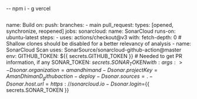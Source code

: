 -- npm i - g vercel

```

```


name: Build
on:
  push:
    branches:
      - main
  pull_request:
    types: [opened, synchronize, reopened]
jobs:
  sonarcloud:
    name: SonarCloud
    runs-on: ubuntu-latest
    steps:
      - uses: actions/checkout@v3
        with:
          fetch-depth: 0  # Shallow clones should be disabled for a better relevancy of analysis
      - name: SonarCloud Scan
        uses: SonarSource/sonarcloud-github-action@master
        env:
          GITHUB_TOKEN: ${{ secrets.GITHUB_TOKEN }}  # Needed to get PR information, if any
          SONAR_TOKEN: ${{ secrets.SONAR_TOKEN }}
        with:
          args: >
            -Dsonar.organization=amandhimand
            -Dsonar.projectKey=AmanDhimanD_githubaction-deploy
            -Dsonar.sources=.
            -Dsonar.host.url=https://sonarcloud.io
            -Dsonar.login=${{ secrets.SONAR_TOKEN }}
          
